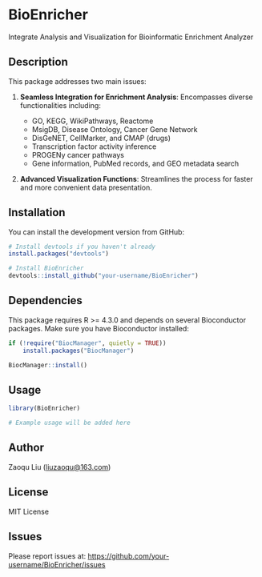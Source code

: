 # BioEnricher

Integrate Analysis and Visualization for Bioinformatic Enrichment Analyzer

## Description

This package addresses two main issues:

1. **Seamless Integration for Enrichment Analysis**: Encompasses diverse functionalities including:
   - GO, KEGG, WikiPathways, Reactome
   - MsigDB, Disease Ontology, Cancer Gene Network
   - DisGeNET, CellMarker, and CMAP (drugs)
   - Transcription factor activity inference
   - PROGENy cancer pathways
   - Gene information, PubMed records, and GEO metadata search

2. **Advanced Visualization Functions**: Streamlines the process for faster and more convenient data presentation.

## Installation

You can install the development version from GitHub:

```r
# Install devtools if you haven't already
install.packages("devtools")

# Install BioEnricher
devtools::install_github("your-username/BioEnricher")
```

## Dependencies

This package requires R >= 4.3.0 and depends on several Bioconductor packages. Make sure you have Bioconductor installed:

```r
if (!require("BiocManager", quietly = TRUE))
    install.packages("BiocManager")

BiocManager::install()
```

## Usage

```r
library(BioEnricher)

# Example usage will be added here
```

## Author

Zaoqu Liu (<liuzaoqu@163.com>)

## License

MIT License

## Issues

Please report issues at: https://github.com/your-username/BioEnricher/issues